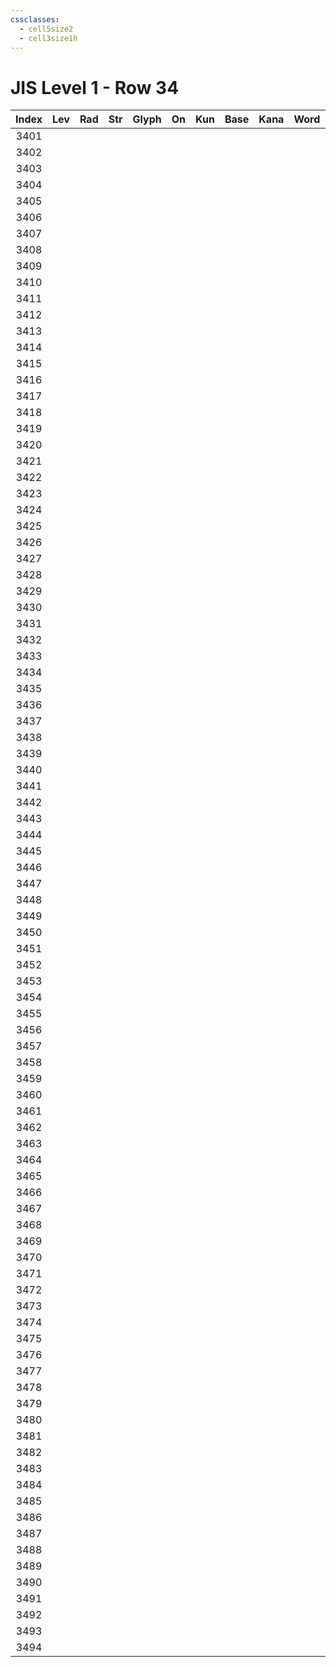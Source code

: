 ```yaml
---
cssclasses:
  - cell5size2
  - cell3size1h
---
```


# JIS Level 1 - Row 34

| Index | Lev | Rad | Str | Glyph | On  | Kun | Base | Kana | Word | Reading |
|:-----:|:---:|:---:|:---:|:-----:|:---:|:---:|:---- |:---- |:---- |:------- |
| 3401  |     |     |     |       |     |     |      |      |      |         |
| 3402  |     |     |     |       |     |     |      |      |      |         |
| 3403  |     |     |     |       |     |     |      |      |      |         |
| 3404  |     |     |     |       |     |     |      |      |      |         |
| 3405  |     |     |     |       |     |     |      |      |      |         |
| 3406  |     |     |     |       |     |     |      |      |      |         |
| 3407  |     |     |     |       |     |     |      |      |      |         |
| 3408  |     |     |     |       |     |     |      |      |      |         |
| 3409  |     |     |     |       |     |     |      |      |      |         |
| 3410  |     |     |     |       |     |     |      |      |      |         |
| 3411  |     |     |     |       |     |     |      |      |      |         |
| 3412  |     |     |     |       |     |     |      |      |      |         |
| 3413  |     |     |     |       |     |     |      |      |      |         |
| 3414  |     |     |     |       |     |     |      |      |      |         |
| 3415  |     |     |     |       |     |     |      |      |      |         |
| 3416  |     |     |     |       |     |     |      |      |      |         |
| 3417  |     |     |     |       |     |     |      |      |      |         |
| 3418  |     |     |     |       |     |     |      |      |      |         |
| 3419  |     |     |     |       |     |     |      |      |      |         |
| 3420  |     |     |     |       |     |     |      |      |      |         |
| 3421  |     |     |     |       |     |     |      |      |      |         |
| 3422  |     |     |     |       |     |     |      |      |      |         |
| 3423  |     |     |     |       |     |     |      |      |      |         |
| 3424  |     |     |     |       |     |     |      |      |      |         |
| 3425  |     |     |     |       |     |     |      |      |      |         |
| 3426  |     |     |     |       |     |     |      |      |      |         |
| 3427  |     |     |     |       |     |     |      |      |      |         |
| 3428  |     |     |     |       |     |     |      |      |      |         |
| 3429  |     |     |     |       |     |     |      |      |      |         |
| 3430  |     |     |     |       |     |     |      |      |      |         |
| 3431  |     |     |     |       |     |     |      |      |      |         |
| 3432  |     |     |     |       |     |     |      |      |      |         |
| 3433  |     |     |     |       |     |     |      |      |      |         |
| 3434  |     |     |     |       |     |     |      |      |      |         |
| 3435  |     |     |     |       |     |     |      |      |      |         |
| 3436  |     |     |     |       |     |     |      |      |      |         |
| 3437  |     |     |     |       |     |     |      |      |      |         |
| 3438  |     |     |     |       |     |     |      |      |      |         |
| 3439  |     |     |     |       |     |     |      |      |      |         |
| 3440  |     |     |     |       |     |     |      |      |      |         |
| 3441  |     |     |     |       |     |     |      |      |      |         |
| 3442  |     |     |     |       |     |     |      |      |      |         |
| 3443  |     |     |     |       |     |     |      |      |      |         |
| 3444  |     |     |     |       |     |     |      |      |      |         |
| 3445  |     |     |     |       |     |     |      |      |      |         |
| 3446  |     |     |     |       |     |     |      |      |      |         |
| 3447  |     |     |     |       |     |     |      |      |      |         |
| 3448  |     |     |     |       |     |     |      |      |      |         |
| 3449  |     |     |     |       |     |     |      |      |      |         |
| 3450  |     |     |     |       |     |     |      |      |      |         |
| 3451  |     |     |     |       |     |     |      |      |      |         |
| 3452  |     |     |     |       |     |     |      |      |      |         |
| 3453  |     |     |     |       |     |     |      |      |      |         |
| 3454  |     |     |     |       |     |     |      |      |      |         |
| 3455  |     |     |     |       |     |     |      |      |      |         |
| 3456  |     |     |     |       |     |     |      |      |      |         |
| 3457  |     |     |     |       |     |     |      |      |      |         |
| 3458  |     |     |     |       |     |     |      |      |      |         |
| 3459  |     |     |     |       |     |     |      |      |      |         |
| 3460  |     |     |     |       |     |     |      |      |      |         |
| 3461  |     |     |     |       |     |     |      |      |      |         |
| 3462  |     |     |     |       |     |     |      |      |      |         |
| 3463  |     |     |     |       |     |     |      |      |      |         |
| 3464  |     |     |     |       |     |     |      |      |      |         |
| 3465  |     |     |     |       |     |     |      |      |      |         |
| 3466  |     |     |     |       |     |     |      |      |      |         |
| 3467  |     |     |     |       |     |     |      |      |      |         |
| 3468  |     |     |     |       |     |     |      |      |      |         |
| 3469  |     |     |     |       |     |     |      |      |      |         |
| 3470  |     |     |     |       |     |     |      |      |      |         |
| 3471  |     |     |     |       |     |     |      |      |      |         |
| 3472  |     |     |     |       |     |     |      |      |      |         |
| 3473  |     |     |     |       |     |     |      |      |      |         |
| 3474  |     |     |     |       |     |     |      |      |      |         |
| 3475  |     |     |     |       |     |     |      |      |      |         |
| 3476  |     |     |     |       |     |     |      |      |      |         |
| 3477  |     |     |     |       |     |     |      |      |      |         |
| 3478  |     |     |     |       |     |     |      |      |      |         |
| 3479  |     |     |     |       |     |     |      |      |      |         |
| 3480  |     |     |     |       |     |     |      |      |      |         |
| 3481  |     |     |     |       |     |     |      |      |      |         |
| 3482  |     |     |     |       |     |     |      |      |      |         |
| 3483  |     |     |     |       |     |     |      |      |      |         |
| 3484  |     |     |     |       |     |     |      |      |      |         |
| 3485  |     |     |     |       |     |     |      |      |      |         |
| 3486  |     |     |     |       |     |     |      |      |      |         |
| 3487  |     |     |     |       |     |     |      |      |      |         |
| 3488  |     |     |     |       |     |     |      |      |      |         |
| 3489  |     |     |     |       |     |     |      |      |      |         |
| 3490  |     |     |     |       |     |     |      |      |      |         |
| 3491  |     |     |     |       |     |     |      |      |      |         |
| 3492  |     |     |     |       |     |     |      |      |      |         |
| 3493  |     |     |     |       |     |     |      |      |      |         |
| 3494  |     |     |     |       |     |     |      |      |      |         |
